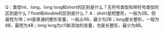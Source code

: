 Q：类型int、long、long long和short的区别是什么？无符号类型和带符号类型的区别是什么？float和double的区别是什么？
A：short是短整形，一般为2B，但最短为1B；int是普通的整形变量，一般占4B，最少为2B；long是长整形，一般为8B，最短为4B；long long为c11新添加的变量，也是长整形，最少为8B。